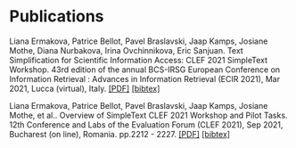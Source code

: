 # Publications
Liana Ermakova, Patrice Bellot, Pavel Braslavski, Jaap Kamps, Josiane Mothe, Diana Nurbakova, Irina Ovchinnikova, Eric Sanjuan. Text Simplification for Scientific Information Access: CLEF 2021 SimpleText Workshop. 43rd edition of the annual BCS-IRSG European Conference on Information Retrieval : Advances in Information Retrieval (ECIR 2021), Mar 2021, Lucca (virtual), Italy. [[PDF]](https://hal.archives-ouvertes.fr/hal-03121986/document) [[bibtex]](simpletext-ecir-2021.bib)

Liana Ermakova, Patrice Bellot, Pavel Braslavski, Jaap Kamps, Josiane Mothe, et al.. Overview of SimpleText CLEF 2021 Workshop and Pilot Tasks. 12th Conference and Labs of the Evaluation Forum (CLEF 2021), Sep 2021, Bucharest (on line), Romania. pp.2212 - 2227. [[PDF]](https://hal.archives-ouvertes.fr/hal-03328174/document) [[bibtex]](1.bib)

